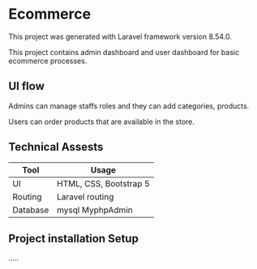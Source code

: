 # Ecommerce

This project was generated with Laravel framework version 8.54.0.

This project contains admin dashboard and user dashboard for basic ecommerce processes.

## UI flow

Admins can manage staffs roles and they can add categories, products. 

Users can order products that are available in the store.

## Technical Assests

<table>
    <thead>
        <tr>
            <th>Tool</th>
            <th>Usage</th>
        </tr>
    </thead>
    <tbody>
        <tr>
            <td>UI</td>
            <td>HTML, CSS, Bootstrap 5</td>
        </tr>
        <tr>
            <td>Routing</td>
            <td>Laravel routing</td>
        </tr>
        <tr>
            <td>Database</td>
            <td>mysql MyphpAdmin</td>
        </tr>
    </tbody>
</table>

## Project installation Setup

.....

